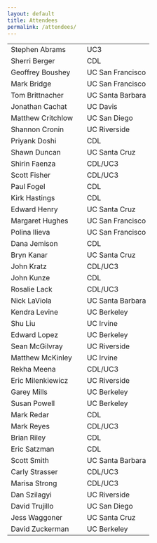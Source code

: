 ```yaml
---
layout: default
title: Attendees
permalink: /attendees/
--- 
```


<table cellspacing="14">
<tr>	<td>	Stephen Abrams	</td>	<td>	</td>	<td>	UC3	</td>	</tr>
<tr>	<td>	Sherri Berger	</td>	<td>	</td>	<td>	CDL	</td>	</tr>
<tr>	<td>	Geoffrey Boushey	</td>	<td>	</td>	<td>	UC San Francisco	</td>	</tr>
<tr>	<td>	Mark Bridge	</td>	<td>	</td>	<td>	UC San Francisco	</td>	</tr>
<tr>	<td>	Tom Brittnacher	</td>	<td>	</td>	<td>	UC Santa Barbara	</td>	</tr>
<tr>	<td>	Jonathan Cachat	</td>	<td>	</td>	<td>	UC Davis	</td>	</tr>
<tr>	<td>	Matthew Critchlow	</td>	<td>	</td>	<td>	UC San Diego	</td>	</tr>
<tr>	<td>	Shannon Cronin	</td>	<td>	</td>	<td>	UC Riverside	</td>	</tr>
<tr>	<td>	Priyank Doshi	</td>	<td>	</td>	<td>	CDL	</td>	</tr>
<tr>	<td>	Shawn Duncan	</td>	<td>	</td>	<td>	UC Santa Cruz	</td>	</tr>
<tr>	<td>	Shirin Faenza	</td>	<td>	</td>	<td>	CDL/UC3	</td>	</tr>
<tr>	<td>	Scott Fisher	</td>	<td>	</td>	<td>	CDL/UC3	</td>	</tr>
<tr>	<td>	Paul Fogel	</td>	<td>	</td>	<td>	CDL	</td>	</tr>
<tr>	<td>	Kirk Hastings	</td>	<td>	</td>	<td>	CDL	</td>	</tr>
<tr>	<td>	Edward Henry	</td>	<td>	</td>	<td>	UC Santa Cruz	</td>	</tr>
<tr>	<td>	Margaret Hughes </td>	<td>	</td>	<td>	UC San Francisco	</td>	</tr>
<tr>	<td>	Polina Ilieva	</td>	<td>	</td>	<td>	UC San Francisco	</td>	</tr>
<tr>	<td>	Dana Jemison	</td>	<td>	</td>	<td>	CDL	</td>	</tr>
<tr>	<td>	Bryn Kanar	</td>	<td>	</td>	<td>	UC Santa Cruz	</td>	</tr>
<tr>	<td>	John Kratz	</td>	<td>	</td>	<td>	CDL/UC3	</td>	</tr>
<tr>	<td>	John Kunze	</td>	<td>	</td>	<td>	CDL	</td>	</tr>
<tr>	<td>	Rosalie Lack	</td>	<td>	</td>	<td>	CDL/UC3	</td>	</tr>
<tr>	<td>	Nick LaViola	</td>	<td>	</td>	<td>	UC Santa Barbara	</td>	</tr>
<tr>	<td>	Kendra Levine	</td>	<td>	</td>	<td>	UC Berkeley	</td>	</tr>
<tr>	<td>	Shu Liu	</td>	<td>	</td>	<td>	UC Irvine	</td>	</tr>
<tr>	<td>	Edward Lopez	</td>	<td>	</td>	<td>	UC Berkeley	</td>	</tr>
<tr>	<td>	Sean  McGilvray	</td>	<td>	</td>	<td>	UC Riverside	</td>	</tr>
<tr>	<td>	Matthew McKinley	</td>	<td>	</td>	<td>	UC Irvine	</td>	</tr>
<tr>	<td>	Rekha Meena	</td>	<td>	</td>	<td>	CDL/UC3	</td>	</tr>
<tr>	<td>	Eric Milenkiewicz	</td>	<td>	</td>	<td>	UC Riverside	</td>	</tr>
<tr>	<td>	Garey Mills	</td>	<td>	</td>	<td>	UC Berkeley	</td>	</tr>
<tr>	<td>	Susan Powell	</td>	<td>	</td>	<td>	UC Berkeley	</td>	</tr>
<tr>	<td>	Mark Redar	</td>	<td>	</td>	<td>	CDL	</td>	</tr>
<tr>	<td>	Mark Reyes	</td>	<td>	</td>	<td>	CDL/UC3	</td>	</tr>
<tr>	<td>	Brian Riley	</td>	<td>	</td>	<td>	CDL	</td>	</tr>
<tr>	<td>	Eric Satzman	</td>	<td>	</td>	<td>	CDL	</td>	</tr>
<tr>	<td>	Scott Smith	</td>	<td>	</td>	<td>	UC Santa Barbara	</td>	</tr>
<tr>	<td>	Carly Strasser	</td>	<td>	</td>	<td>	CDL/UC3	</td>	</tr>
<tr>	<td>	Marisa Strong	</td>	<td>	</td>	<td>	CDL/UC3	</td>	</tr>
<tr>	<td>	Dan Szilagyi	</td>	<td>	</td>	<td>	UC Riverside	</td>	</tr>
<tr>	<td>	David Trujillo	</td>	<td>	</td>	<td>	UC San Diego	</td>	</tr>
<tr>	<td>	Jess Waggoner	</td>	<td>	</td>	<td>	UC Santa Cruz	</td>	</tr>
<tr>	<td>	David Zuckerman	</td>	<td>	</td>	<td>	UC Berkeley	</td>	</tr>
</table>
